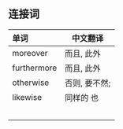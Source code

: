 ## 连接词

| 单词        | 中文翻译      |
| :---------- | ------------- |
| moreover    | 而且, 此外    |
| furthermore | 而且, 此外    |
| otherwise   | 否则, 要不然; |
| likewise    | 同样的 也     |
|             |               |
|             |               |
|             |               |
|             |               |
|             |               |